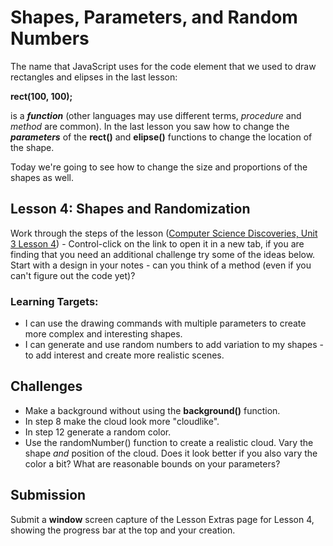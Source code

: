 
# Shapes, Parameters, and Random Numbers

The name that JavaScript uses for the code element that we used to draw rectangles and elipses in the last lesson:

**rect(100, 100);**

is a ***function*** (other languages may use different terms, *procedure* and *method* are common). In the last lesson you saw how to change the ***parameters*** of the **rect()** and **elipse()** functions to change the location of the shape.

Today we're going to see how to change the size and proportions of the shapes as well.

## Lesson 4: Shapes and Randomization

Work through the steps of the lesson ([Computer Science Discoveries, Unit 3 Lesson 4](https://studio.code.org/s/csd3-2018/stage/4/puzzle/1)) - Control-click on the link to open it in a new tab, if you are finding that you need an additional challenge try some of the ideas below. Start with a design in your notes - can you think of a method (even if you can't figure out the code yet)?

### Learning Targets:

* I can use the drawing commands with multiple parameters to create more complex and interesting shapes.
* I can generate and use random numbers to add variation to my shapes - to add interest and create more realistic scenes.

## Challenges

* Make a background without using the **background()** function.
* In step 8 make the cloud look more "cloudlike".
* In step 12 generate a random color.
* Use the randomNumber() function to create a realistic cloud. Vary the shape *and* position of the cloud. Does it look better if you also vary the color a bit? What are reasonable bounds on your parameters?

## Submission

Submit a **window** screen capture of the Lesson Extras page for Lesson 4, showing the progress bar at the top and your creation.
